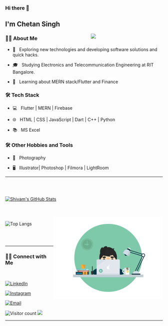 ### Hi there 👋<h2> I'm Chetan Singh</h2>

<img align='right' src="https://media.giphy.com/media/M9gbBd9nbDrOTu1Mqx/giphy.gif" width="230">

<h3> 👨🏻 About Me </h3>



- 🤔 &nbsp; Exploring new technologies and developing software solutions and quick hacks.

- 🎓 &nbsp; Studying Electronics and Telecommunication Engineering at RIT Bangalore.

- 🌱 &nbsp; Learning about MERN stack/Flutter and Finance





<h3>🛠 Tech Stack</h3>



- 💻 &nbsp; Flutter | MERN | Firebase

- 🌐 &nbsp; HTML | CSS | JavaScript | Dart | C++ | Python 

- 📚 &nbsp; MS Excel

<h3>🛠 Other Hobbies and Tools</h3>

- 📸 &nbsp; Photography 

- 🖥 &nbsp; Illustrator| Photoshop | Filmora | LightRoom



<hr>



<br/><br/>

[![Shivam's GitHub Stats](https://github-readme-stats.vercel.app/api?username=eleCtrik18&show_icons=true)](https://github.com/eleCtrik18)

<br/>

<br/>

<img src="https://github.com/nirala69/nirala69/blob/master/70804f7e25b11f29db904f2fa7b4cd9d.gif" width="350" align='right'>

![Top Langs](https://github-readme-stats.vercel.app/api/top-langs/?username=eleCtrik18&show_icons=true)

<br><br>



<hr>



<h3> 🤝🏻 Connect with Me </h3>

<br>



<p align="center">



<a href="https://www.linkedin.com/in/chetan-singh-763316156/"><img alt="LinkedIn" src="https://img.shields.io/badge/LinkedIn-Chetan%20Singh-blue?style=flat-square&logo=linkedin"></a>

<a href="https://www.instagram.com/chetan.singh18/"><img alt="Instagram" src="https://img.shields.io/badge/Instagram-chetan.singh18-red?style=flat-square&logo=instagram"></a>

<a href="mailto:singhchetan0542@gmail.com"><img alt="Email" src="https://img.shields.io/badge/Email-singhchetan0542@gmail.com-green?style=flat-square&logo=gmail"></a>

</p>





![Visitor count](https://visitor-badge.laobi.icu/badge?page_id=eleCtrik18.eleCtrik18)   <img src="https://media.giphy.com/media/dxn6fRlTIShoeBr69N/giphy.gif" width="30">





<hr>
